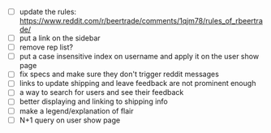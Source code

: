 - [ ] update the rules: https://www.reddit.com/r/beertrade/comments/1qjm78/rules_of_rbeertrade/
- [ ] put a link on the sidebar
- [ ] remove rep list?
- [ ] put a case insensitive index on username and apply it on the user show page
- [ ] fix specs and make sure they don't trigger reddit messages
- [ ] links to update shipping and leave feedback are not prominent enough
- [ ] a way to search for users and see their feedback
- [ ] better displaying and linking to shipping info
- [ ] make a legend/explanation of flair
- [ ] N+1 query on user show page
